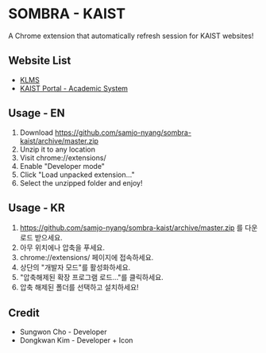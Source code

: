 # SOMBRA - KAIST
A Chrome extension that automatically refresh session for KAIST websites!

## Website List
- [KLMS](https://klms.kaist.ac.kr)
- [KAIST Portal - Academic System](https://cais.kaist.ac.kr/)

## Usage - EN
1. Download https://github.com/samjo-nyang/sombra-kaist/archive/master.zip
2. Unzip it to any location
3. Visit chrome://extensions/
4. Enable "Developer mode"
5. Click "Load unpacked extension..."
6. Select the unzipped folder and enjoy!

## Usage - KR
1. https://github.com/samjo-nyang/sombra-kaist/archive/master.zip 를 다운로드 받으세요.
2. 아무 위치에나 압축을 푸세요.
3. chrome://extensions/ 페이지에 접속하세요.
4. 상단의 "개발자 모드"를 활성화하세요.
5. "압축해제된 확장 프로그램 로드..."를 클릭하세요.
6. 압축 해제된 폴더를 선택하고 설치하세요!

## Credit
* Sungwon Cho - Developer
* Dongkwan Kim - Developer + Icon
